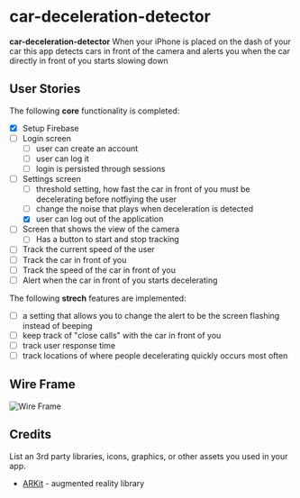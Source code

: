 # car-deceleration-detector

**car-deceleration-detector** When your iPhone is placed on the dash of your car this app detects cars in front of the 
camera and alerts you when the car directly in front of you starts slowing down

## User Stories

The following **core** functionality is completed:

- [X] Setup Firebase
- [ ] Login screen
  - [ ] user can create an account
  - [ ] user can log it
  - [ ] login is persisted through sessions
- [ ] Settings screen
  - [ ] threshold setting, how fast the car in front of you must be decelerating before notfiying the user
  - [ ] change the noise that plays when deceleration is detected
  - [X] user can log out of the application
- [ ] Screen that shows the view of the camera
  - [ ] Has a button to start and stop tracking
- [ ] Track the current speed of the user
- [ ] Track the car in front of you
- [ ] Track the speed of the car in front of you
- [ ] Alert when the car in front of you starts decelerating
  
The following **strech** features are implemented:

- [ ] a setting that allows you to change the alert to be the screen flashing instead of beeping
- [ ] keep track of "close calls" with the car in front of you
- [ ] track user response time
- [ ] track locations of where people decelerating quickly occurs most often

## Wire Frame

<img src='https://i.imgur.com/t9OW4aw.png' title='Video Walkthrough' width='' alt='Wire Frame' />


## Credits

List an 3rd party libraries, icons, graphics, or other assets you used in your app.

- [ARKit](https://developer.apple.com/arkit/) - augmented reality library
